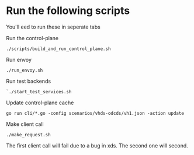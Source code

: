 # Run the following scripts

You'll eed to run these in seperate tabs

Run the control-plane

```
./scripts/build_and_run_control_plane.sh
```

Run envoy

```
./run_envoy.sh
```

Run test backends

```
`./start_test_services.sh
```


Update control-plane cache

```
go run cli/*.go -config scenarios/vhds-odcds/vh1.json -action update
```

Make client call

```
./make_request.sh
```

The first client call will fail due to a bug in xds. The second one will second.
